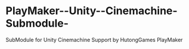 # PlayMaker--Unity--Cinemachine-Submodule-
SubModule for Unity Cinemachine Support by HutongGames PlayMaker
